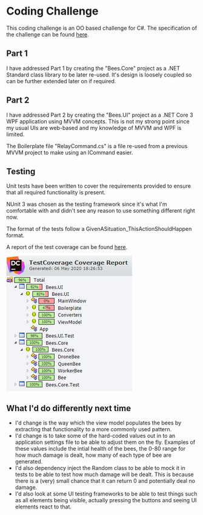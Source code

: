 # Coding Challenge

This coding challenge is an OO based challenge for C#.
The specification of the challenge can be found [here](Challenge.md).

## Part 1

I have addressed Part 1 by creating the "Bees.Core" project as a .NET Standard class library to be later re-used. It's design is loosely coupled so can be further extended later on if required.

## Part 2

I have addressed Part 2 by creating the "Bees.UI" project as a .NET Core 3 WPF application using MVVM concepts. This is not my strong point since my usual UIs are web-based and my knowledge of MVVM and WPF is limited.

The Boilerplate file "RelayCommand.cs" is a file re-used from a previous MVVM project to make using an ICommand easier.

## Testing

Unit tests have been written to cover the requirements provided to ensure that all required functionality is present.

NUnit 3 was chosen as the testing framework since it's what I'm comfortable with and didn't see any reason to use something different right now.

The format of the tests follow a GivenASituation_ThisActionShouldHappen format.

A report of the test coverage can be found [here](TestCoverage.zip).

![A screenshot of the dotCover test coverage report](TestCoverage.png "Test coverage screenshot")

## What I'd do differently next time

- I'd change is the way which the view model populates the bees by extracting that functionality to a more commonly used pattern.
- I'd change is to take some of the hard-coded values out in to an application settings file to be able to adjust them on the fly. Examples of these values include the intial health of the bees, the 0-80 range for how much damage is dealt, how many of each type of bee are generated.
- I'd also dependency inject the Random class to be able to mock it in tests to be able to test how much damage will be dealt. This is because there is a (very) small chance that it can return 0 and potentially deal no damage.
- I'd also look at some UI testing frameworks to be able to test things such as all elements being visible, actually pressing the buttons and seeing UI elements react to that.
